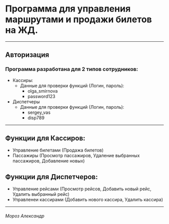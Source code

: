 # Программа для управления маршрутами и продажи билетов на ЖД.
---
## Авторизация
### Программа разработана для 2 типов сотрудников:
- Кассиры:
  - Данные для проверки функций (Логин, пароль):
    - olga_smirnova
    - password123
- Диспетчеры
  - Данные для проверки функций (Логин, пароль):
    - sergey_vas
    - disp789
---
## Функции для Кассиров:
- Управление билетами (Продажа билетов)
- Пассажиры (Просмотр пассажиров, Удаление выбранных пассажиров, Добавление новых)
## Функции для Диспетчеров:
- Управление рейсами (Просмотр рейсов, Добавить новый рейс, Удалить выбранный рейс)
- Управленеи кассирами (Добавить нового кассира, Удалить кассира)
---
###### Мороз Александр
